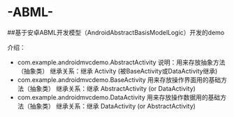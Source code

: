 # -ABML-
##基于安卓ABML开发模型（AndroidAbstractBasisModelLogic）开发的demo

介绍：

*  com.example.androidmvcdemo.AbstractActivity 
    说明：用来存放抽象方法（抽象类）
    继承关系：继承 Activity (被BaseActivity或DataActivity继承)
*  com.example.androidmvcdemo.BaseActivity 
    用来存放操作界面用的基础方法（抽象类）
    继承关系：继承 AbstractActivity (or DataActivity)   
*  com.example.androidmvcdemo.DataActivity 
    用来存放操作数据用的基础方法（抽象类）
    继承关系：继承 DataActivity (or AbstractActivity)
